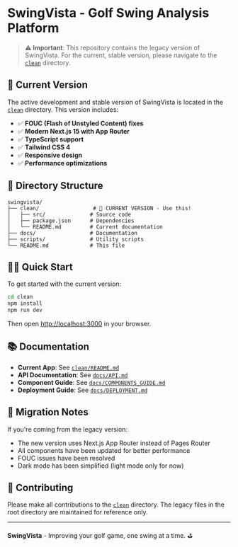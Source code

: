# SwingVista - Golf Swing Analysis Platform

> **⚠️ Important**: This repository contains the legacy version of SwingVista. For the current, stable version, please navigate to the [`clean`](./clean/) directory.

## 🚀 Current Version

The active development and stable version of SwingVista is located in the [`clean`](./clean/) directory. This version includes:

- ✅ **FOUC (Flash of Unstyled Content) fixes**
- ✅ **Modern Next.js 15 with App Router**
- ✅ **TypeScript support**
- ✅ **Tailwind CSS 4**
- ✅ **Responsive design**
- ✅ **Performance optimizations**

## 📁 Directory Structure

```
swingvista/
├── clean/                 # 🎯 CURRENT VERSION - Use this!
│   ├── src/              # Source code
│   ├── package.json      # Dependencies
│   └── README.md         # Current documentation
├── docs/                 # Documentation
├── scripts/              # Utility scripts
└── README.md             # This file
```

## 🏃‍♂️ Quick Start

To get started with the current version:

```bash
cd clean
npm install
npm run dev
```

Then open [http://localhost:3000](http://localhost:3000) in your browser.

## 📚 Documentation

- **Current App**: See [`clean/README.md`](./clean/README.md)
- **API Documentation**: See [`docs/API.md`](./docs/API.md)
- **Component Guide**: See [`docs/COMPONENTS_GUIDE.md`](./docs/COMPONENTS_GUIDE.md)
- **Deployment Guide**: See [`docs/DEPLOYMENT.md`](./docs/DEPLOYMENT.md)

## 🔄 Migration Notes

If you're coming from the legacy version:
- The new version uses Next.js App Router instead of Pages Router
- All components have been updated for better performance
- FOUC issues have been resolved
- Dark mode has been simplified (light mode only for now)

## 🤝 Contributing

Please make all contributions to the [`clean`](./clean/) directory. The legacy files in the root directory are maintained for reference only.

---

**SwingVista** - Improving your golf game, one swing at a time. ⛳